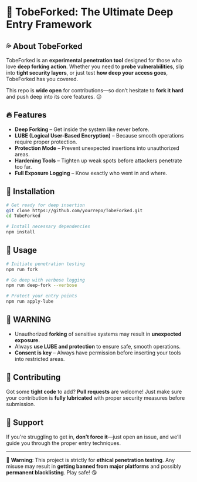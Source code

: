 # 🍑 TobeForked: The Ultimate Deep Entry Framework

## 💦 About TobeForked
TobeForked is an **experimental penetration tool** designed for those who love **deep forking action**. Whether you need to **probe vulnerabilities**, slip into **tight security layers**, or just test **how deep your access goes**, TobeForked has you covered.

This repo is **wide open** for contributions—so don’t hesitate to **fork it hard** and push deep into its core features. 😉

## 🔥 Features
- **Deep Forking** – Get inside the system like never before.
- **LUBE (Logical User-Based Encryption)** – Because smooth operations require proper protection.
- **Protection Mode** – Prevent unexpected insertions into unauthorized areas.
- **Hardening Tools** – Tighten up weak spots before attackers penetrate too far.
- **Full Exposure Logging** – Know exactly who went in and where.

## 🔧 Installation
```bash
# Get ready for deep insertion
git clone https://github.com/yourrepo/TobeForked.git
cd TobeForked

# Install necessary dependencies
npm install
```

## 🍆 Usage
```bash
# Initiate penetration testing
npm run fork

# Go deep with verbose logging
npm run deep-fork --verbose

# Protect your entry points
npm run apply-lube
```

## 🛑 WARNING
- Unauthorized **forking** of sensitive systems may result in **unexpected exposure**.
- Always **use LUBE and protection** to ensure safe, smooth operations.
- **Consent is key** – Always have permission before inserting your tools into restricted areas.

## 🫦 Contributing
Got some **tight code** to add? **Pull requests** are welcome! Just make sure your contribution is **fully lubricated** with proper security measures before submission.

## 🖤 Support
If you're struggling to get in, **don’t force it**—just open an issue, and we’ll guide you through the proper entry techniques.

---
🔞 **Warning**: This project is strictly for **ethical penetration testing**. Any misuse may result in **getting banned from major platforms** and possibly **permanent blacklisting**. Play safe! 😘
